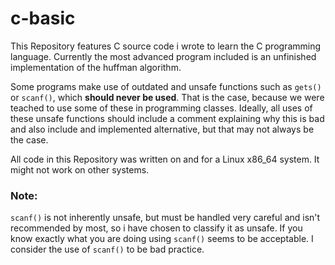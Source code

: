 # c-basic
This Repository features C source code i wrote to learn the C programming language. Currently the most advanced program included is an
unfinished implementation of the huffman algorithm.

Some programs make use of outdated and unsafe functions such as `gets()` or `scanf()`, which **should never be used**.
That is the case, because we were teached to use some of these in programming classes. Ideally, all uses
of these unsafe functions should include a comment explaining why this is bad and also include and implemented
alternative, but that may not always be the case.

All code in this Repository was written on and for a Linux x86_64 system. It might not work on other systems.

### Note:

`scanf()` is not inherently unsafe, but must be handled very careful and isn't recommended by most, so i have
chosen to classify it as unsafe. If you know exactly what you are doing using `scanf()` seems to be acceptable.
I consider the use of `scanf()` to be bad practice.
